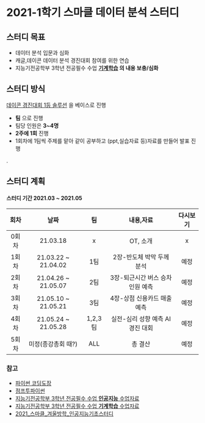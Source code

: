 # 2021-1학기 스마클 데이터 분석 스터디

## 스터디 목표

- 데이터 분석 입문과 심화
- 캐글,데이콘 데이터 분석 경진대회 참여를 위한 연습
- 지능기전공학부 3학년 전공필수 수업 **[기계학습](https://github.com/sejongresearch/2020.MachineLearning) 의 내용 보충/심화**



## 스터디 방식
 [데이콘 경진대회 1등 솔루션](https://wikibook.co.kr/dacon/) 을 베이스로 진행 

- **팀** 으로 진행
- 팀당 인원은 **3~4명**
- **2주에 1회** 진행
- 1회차에 1팀씩 주제를 맡아 같이 공부하고 (ppt,실습자료 등)자료를 만들어 발표 진행


.

## 스터디 계획
#### 스터디 기간 2021.03 ~ 2021.05


|회차|날짜|팀|내용,자료|다시보기|
|:---:|:---:|:---:|:---:|:---:|
|0회차|21.03.18|x|OT, 소개|x|
|1회차|21.03.22 ~ 21.04.02|1팀|2장-반도체 박막 두께 분석|예정|
|2회차|21.04.26 ~ 21.05.07|2팀|3장-퇴근시간 버스 승차인원 예측|예정|
|3회차|21.05.10 ~ 21.05.21|3팀|4장-상점 신용카드 매출 예측|예정|
|4회차|21.05.24 ~ 21.05.28|1,2,3팀|실전-심리 성향 예측 AI 경진 대회|예정|
|5회차|미정(종강총회 때?)|ALL|총 결산|예정|



### 참고
- [파이썬 코딩도장](https://dojang.io/course/view.php?id=7)
- [점프투파이썬](https://wikidocs.net/book/1)
- [지능기전공학부 3학년 전공필수 수업 **인공지능** 수업자료](https://github.com/sejongresearch/2020.Spring.AI)
- [지능기전공학부 3학년 전공필수 수업 **기계학습** 수업자료](https://github.com/sejongresearch/2020.MachineLearning)
- [2021_스마클_겨울방학_인공지능기초스터디](https://github.com/sejongsmarcle/2021_Winter_AiStudy)
